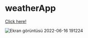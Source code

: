 # weatherApp

[Click here!](https://colorful-weather.netlify.app/)

![Ekran görüntüsü 2022-06-16 191224](https://user-images.githubusercontent.com/98649983/174117048-74649ccc-59aa-40c4-ae33-3f4c1c9a51bc.jpg)
